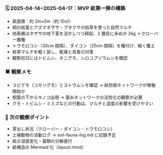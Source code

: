 ### 🗓️ 2025-04-14~2025-04-17：MVP 畝第一弾の構築

- 畝面積：約 2m×5m（約 10㎡）
- 桐の枯葉とアズマネザサ・ブタクサの枯草を使った自然マルチ
- 地表層はネザサの地下茎を活かしつつ耕起、2 層目に米ぬか 2kg ＋クローバー播種
- トウモロコシ（30cm 間隔）、ダイコン（25cm 間隔）を種付け、軽く覆土
- 枯草マルチを軽く戻し、乾燥と鳥害の対策
- 観察初日にはトビムシ、オニグモ、シロコブゾウムシを確認

### 🕷️ 観察メモ

- スピグモ（コモリグモ）とヨトウムシを確認 → 畝防御ネットワークが稼働開始か
- 桐葉の下からキノコ出現 → 菌糸ネットワークの活性化の観察が必要
- クモ・トビムシ・ミミズなどの行動は、マルチと湿度の影響を受けやすい

### 🧩 次の観察ポイント

- 芽出し状況（クローバー・ダイコン・トウモロコシ）
- 土壌動物の活動ログ → soil-fauna-log.md に記録予定
- 畝の湿度変化・菌類の分解進行
- 畝構造の Mermaid 化（layout.mmd）
